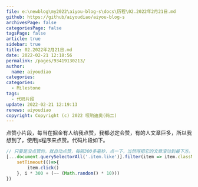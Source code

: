 ```yaml
---
file: e:\newblog\my2022\aiyou-blog-s\docs\历程\02.2022年2月21日.md
github: https://github/aiyoudiao/aiyou-blog-s
archivesPage: false
categoriesPage: false
tagsPage: false
article: true
sidebar: true
title: 02.2022年2月21日.md
date: 2022-02-21 12:18:56
permalink: /pages/93419130213/
author: 
  name: aiyoudiao
categories: 
categories: 
  - Milestone
tags: 
  - 代码片段
update: 2022-02-21 12:19:13
renews: aiyoudiao
copyright: Copyright (c) 2022 哎哟迪奥(码二)
---
```


点赞小片段，每当在掘金有人给我点赞，我都必定会赞，有的人文章巨多，所以我想到了，使用js程序来点赞。代码片段如下。

```js
// 只要是没点赞的，就自动点赞，每隔300多毫秒，点一下，当然得把它的文章滚动到最下方。
[...document.querySelectorAll('.item.like')].filter(item => item.className !== 'item like active').forEach((item, i) => {
    setTimeout(()=>{
        item.click()
    }, i * 300 + (~~ (Math.random() * 10)))
})
```

<!-- more -->

